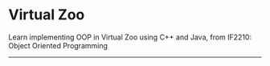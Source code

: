 # Virtual Zoo
Learn implementing OOP in Virtual Zoo using C++ and Java, from IF2210: Object Oriented Programming

________
